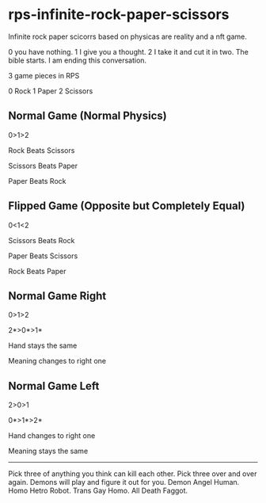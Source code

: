 # rps-infinite-rock-paper-scissors
Infinite rock paper scicorrs based on physicas are reality and a nft game.

0 you have nothing. 1 I give you a thought. 2 I take it and cut it in two. The bible starts. I am ending this conversation.

3 game pieces in RPS

0 Rock
1 Paper
2 Scissors

## Normal Game (Normal Physics)

0>1>2

Rock Beats Scissors

Scissors Beats Paper

Paper Beats Rock


## Flipped Game (Opposite but Completely Equal)

0<1<2

Scissors Beats Rock

Paper Beats Scissors

Rock Beats Paper


## Normal Game Right

0>1>2

2*>0*>1*

Hand stays the same

Meaning changes to right one


## Normal Game Left

2>0>1

0*>1*>2*

Hand changes to right one

Meaning stays the same


-------------

Pick three of anything you think can kill each other. Pick three over and over again. Demons will play and figure it out for you. Demon Angel Human. Homo Hetro Robot. Trans Gay Homo. All Death Faggot.
